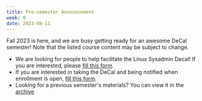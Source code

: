 ```yaml
---
title: Pre-semester Announcement
week: 0
date: 2023-08-11
---
```


Fall 2023 is here, and we are busy getting ready for an awesome DeCal semester!
Note that the listed course content may be subject to change.

- We are looking for people to help facilitate the Linux Sysadmin Decal! If you are interested, please [fill this form](https://forms.gle/onhR74apucBCWrFD6).
- If you are interested in taking the DeCal and being notified when enrollment is open, [fill this form](https://forms.gle/2HGpE8nXKcc8fwst6).
- Looking for a previous semester's materials? You can view it in the [archive](/archive)